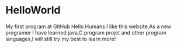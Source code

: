 # HelloWorld
My first program at GitHub
Hello Humans
I like this website,As a new programer I have learned java,C program projet and other program languages,I will still try my best to learn more!
